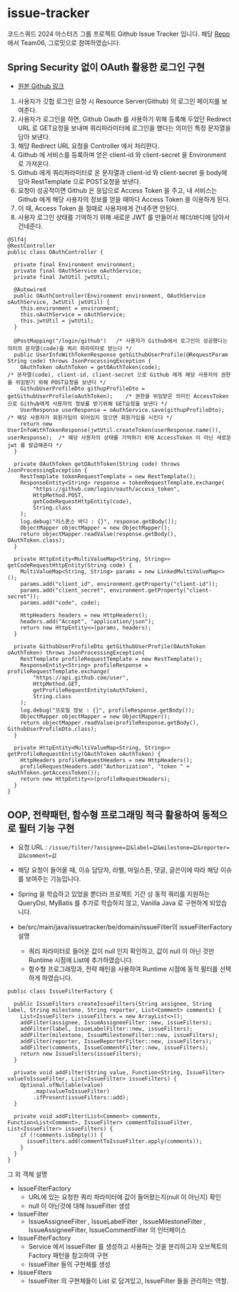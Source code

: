 # issue-tracker
코드스쿼드 2024 마스터즈 그룹 프로젝트 Github Issue Tracker 입니다.
해당 [Repo](https://github.com/codesquad-members-2024/issue-tracker)에서 Team06, 그로밋으로 참여하였습니다.

## Spring Security 없이 OAuth 활용한 로그인 구현
- [원본 Github 링크](https://github.com/jonghyeok-97/be-issue-tracker/blob/be-dev-gromit/be/src/main/java/issuetracker/be/config/oauth/OAuthController.java)
1. 사용자가 깃헙 로그인 요청 시 Resource Server(Github) 의 로그인 페이지를 보여준다.
2. 사용자가 로그인을 하면, Github Oauth 를 사용하기 위해 등록해 두었던 Redirect URL 로 GET요청을 보내며 쿼리파라미터에 로그인을 했다는 의미인 특정 문자열을 담아 보낸다.
3. 해당 Redirect URL 요청을 Controller 에서 처리한다.
4. Github 에 서비스를 등록하며 얻은 client-id 와 client-secret 을 Environment 로 가져온다.
5. Github 에게 쿼리파라미터로 온 문자열과 client-id 와 client-secret 을 body에 담아 RestTemplate 으로 POST요청을 보낸다.
6. 요청이 성공적이면 Github 은 응답으로 Access Token 을 주고, 내 서비스는 Github 에게 해당 사용자의 정보를 얻을 때마다 Access Token 을 이용하게 된다.
7. 이 때, Access Token 을 절때로 사용자에게 건네주면 안된다.
8. 사용자 로그인 상태를 기억하기 위해 새로운 JWT 를 만들어서 헤더/바디에 담아서 건네준다.
```
@Slf4j
@RestController
public class OAuthController {

  private final Environment environment;
  private final OAuthService oAuthService;
  private final JwtUtil jwtUtil;

  @Autowired
  public OAuthController(Environment environment, OAuthService oAuthService, JwtUtil jwtUtil) {
    this.environment = environment;
    this.oAuthService = oAuthService;
    this.jwtUtil = jwtUtil;
  }
 
  @PostMapping("/login/github")   /* 사용자가 Github에서 로그인이 성공했다는 의미의 문자열(code)을 쿼리 파라미터로 받는다 */
  public UserInfoWithTokenResponse getGithubUserProfile(@RequestParam String code) throws JsonProcessingException {
    OAuthToken oAuthToken = getOAuthToken(code);                                 /* 문자열(code), client-id, client-secret 으로 Github 에게 해당 사용자의 권한을 위임받기 위해 POST요청을 보낸다 */
    GithubUserProfileDto githupProfileDto = getGithubUserProfile(oAuthToken);    /* 권한을 위임받은 의미인 AccessToken 으로 Github에게 사용자의 정보를 받기위해 GET요청을 보낸다 */
    UserResponse userResponse = oAuthService.save(githupProfileDto);             /* 해당 사용자가 회원가입이 되어있지 않으면 회원가입을 시킨다 */
    return new UserInfoWithTokenResponse(jwtUtil.createToken(userResponse.name()), userResponse);  /* 해당 사용자의 상태를 기억하기 위해 AccessToken 이 아닌 새로운 jwt 를 발급해준다 */
  }

  private OAuthToken getOAuthToken(String code) throws JsonProcessingException {
    RestTemplate tokenRequestTemplate = new RestTemplate();
    ResponseEntity<String> response = tokenRequestTemplate.exchange(
        "https://github.com/login/oauth/access_token",
        HttpMethod.POST,
        getCodeRequestHttpEntity(code),
        String.class
    );
    log.debug("리스폰스 바디 : {}", response.getBody());
    ObjectMapper objectMapper = new ObjectMapper();
    return objectMapper.readValue(response.getBody(), OAuthToken.class);
  }

  private HttpEntity<MultiValueMap<String, String>> getCodeRequestHttpEntity(String code) {
    MultiValueMap<String, String> params = new LinkedMultiValueMap<>();
    params.add("client_id", environment.getProperty("client-id"));
    params.add("client_secret", environment.getProperty("client-secret"));
    params.add("code", code);

    HttpHeaders headers = new HttpHeaders();
    headers.add("Accept", "application/json");
    return new HttpEntity<>(params, headers);
  }

  private GithubUserProfileDto getGithubUserProfile(OAuthToken oAuthToken) throws JsonProcessingException{
    RestTemplate profileRequestTemplate = new RestTemplate();
    ResponseEntity<String> profileResponse = profileRequestTemplate.exchange(
        "https://api.github.com/user",
        HttpMethod.GET,
        getProfileRequestEntity(oAuthToken),
        String.class
    );
    log.debug("프로필 정보 : {}", profileResponse.getBody());
    ObjectMapper objectMapper = new ObjectMapper();
    return objectMapper.readValue(profileResponse.getBody(), GithubUserProfileDto.class);
  }

  private HttpEntity<MultiValueMap<String, String>> getProfileRequestEntity(OAuthToken oAuthToken) {
    HttpHeaders profileRequestHeaders = new HttpHeaders();
    profileRequestHeaders.add("Authorization", "token " + oAuthToken.getAccessToken());
    return new HttpEntity<>(profileRequestHeaders);
  }
}
```
## OOP, 전략패턴, 함수형 프로그래밍 적극 활용하여 동적으로 필터 기능 구현
- 요청 URL : `/issue/filter/?assignee=값&label=값&milestone=값&reporter=값&comment=값`
- 해당 요청이 들어올 때, 이슈 담당자, 라벨, 마일스톤, 댓글, 글쓴이에 따라 해당 이슈를 보여주는 기능입니다.
- Spring 을 학습하고 있었을 뿐더러 프로젝트 기간 상 동적 쿼리를 지원하는 QueryDsl, MyBatis 를 추가로 학습하지 않고, Vanilla Java 로 구현하게 되었습니다.

- be/src/main/java/issuetracker/be/domain/issueFilter의 issueFilterFactory 설명
  - 쿼리 파라미터로 들어온 값이 null 인지 확인하고, 값이 null 이 아닌 것만 Runtime 시점에 List에 추가하였습니다.
  - 함수형 프로그래밍과, 전략 패턴을 사용하여 Runtime 시점에 동적 필터를 선택하게 하였습니다. 
```
public class IssueFilterFactory {

  public IssueFilters createIssueFilters(String assignee, String label, String milestone, String reporter, List<Comment> comments) {
    List<IssueFilter> issueFilters = new ArrayList<>();
    addFilter(assignee, IssueAssigneeFilter::new, issueFilters);
    addFilter(label, IssueLabelFilter::new, issueFilters);
    addFilter(milestone, IssueMilestoneFilter::new, issueFilters);
    addFilter(reporter, IssueReporterFilter::new, issueFilters);
    addFilter(comments, IssueCommentFilter::new, issueFilters);
    return new IssueFilters(issueFilters);
  }

  private void addFilter(String value, Function<String, IssueFilter> valueToIssueFilter, List<IssueFilter> issueFilters) {
    Optional.ofNullable(value)
        .map(valueToIssueFilter)
        .ifPresent(issueFilters::add);
  }

  private void addFilter(List<Comment> comments, Function<List<Comment>, IssueFilter> commentToIssueFilter, List<IssueFilter> issueFilters) {
    if (!comments.isEmpty()) {
      issueFilters.add(commentToIssueFilter.apply(comments));
    }
  }
}
```

그 외 객체 설명
- IssueFilterFactory
  - URL에 있는 요청한 쿼리 파라미터에 값이 들어왔는지(null 이 아닌지) 확인
  - null 이 아닌것에 대해 IssueFilter 생성
- IssueFilter
  - IssueAssigneeFilter , IssueLabelFilter , IssueMilestoneFilter , IssueAssigneeFilter, IssueCommentFilter 의 인터페이스
- IssueFilterFactory
  - Service 에서 IssueFilter 를 생성하고 사용하는 것을 분리하고자 오브젝트의 Factory 패턴을 참고하여 구현
  - IssueFilter 들의 구현체를 생성
- IssueFilters
  - IssueFilter 의 구현체들이 List 로 담겨있고, IssueFilter 들을 관리하는 역할.
